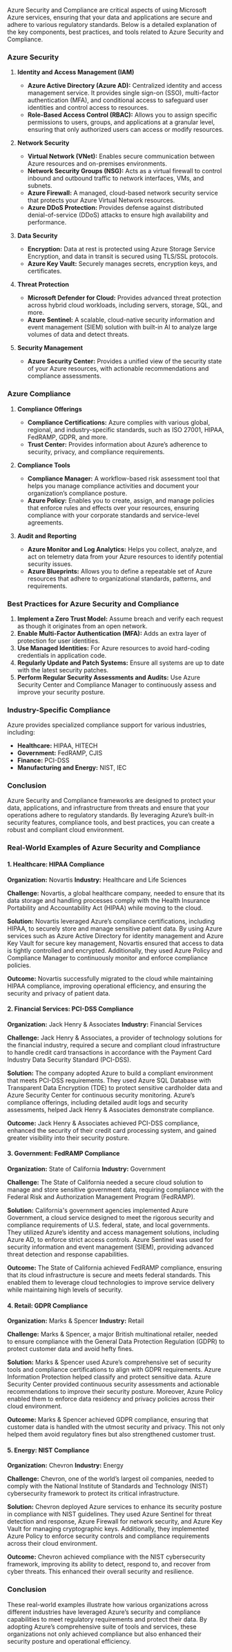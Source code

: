 Azure Security and Compliance are critical aspects of using Microsoft Azure services, ensuring that your data and applications are secure and adhere to various regulatory standards. Below is a detailed explanation of the key components, best practices, and tools related to Azure Security and Compliance.

### Azure Security

1. **Identity and Access Management (IAM)**
   - **Azure Active Directory (Azure AD):** Centralized identity and access management service. It provides single sign-on (SSO), multi-factor authentication (MFA), and conditional access to safeguard user identities and control access to resources.
   - **Role-Based Access Control (RBAC):** Allows you to assign specific permissions to users, groups, and applications at a granular level, ensuring that only authorized users can access or modify resources.

2. **Network Security**
   - **Virtual Network (VNet):** Enables secure communication between Azure resources and on-premises environments.
   - **Network Security Groups (NSG):** Acts as a virtual firewall to control inbound and outbound traffic to network interfaces, VMs, and subnets.
   - **Azure Firewall:** A managed, cloud-based network security service that protects your Azure Virtual Network resources.
   - **Azure DDoS Protection:** Provides defense against distributed denial-of-service (DDoS) attacks to ensure high availability and performance.

3. **Data Security**
   - **Encryption:** Data at rest is protected using Azure Storage Service Encryption, and data in transit is secured using TLS/SSL protocols.
   - **Azure Key Vault:** Securely manages secrets, encryption keys, and certificates.

4. **Threat Protection**
   - **Microsoft Defender for Cloud:** Provides advanced threat protection across hybrid cloud workloads, including servers, storage, SQL, and more.
   - **Azure Sentinel:** A scalable, cloud-native security information and event management (SIEM) solution with built-in AI to analyze large volumes of data and detect threats.

5. **Security Management**
   - **Azure Security Center:** Provides a unified view of the security state of your Azure resources, with actionable recommendations and compliance assessments.

### Azure Compliance

1. **Compliance Offerings**
   - **Compliance Certifications:** Azure complies with various global, regional, and industry-specific standards, such as ISO 27001, HIPAA, FedRAMP, GDPR, and more.
   - **Trust Center:** Provides information about Azure’s adherence to security, privacy, and compliance requirements.

2. **Compliance Tools**
   - **Compliance Manager:** A workflow-based risk assessment tool that helps you manage compliance activities and document your organization’s compliance posture.
   - **Azure Policy:** Enables you to create, assign, and manage policies that enforce rules and effects over your resources, ensuring compliance with your corporate standards and service-level agreements.

3. **Audit and Reporting**
   - **Azure Monitor and Log Analytics:** Helps you collect, analyze, and act on telemetry data from your Azure resources to identify potential security issues.
   - **Azure Blueprints:** Allows you to define a repeatable set of Azure resources that adhere to organizational standards, patterns, and requirements.

### Best Practices for Azure Security and Compliance

1. **Implement a Zero Trust Model:** Assume breach and verify each request as though it originates from an open network.
2. **Enable Multi-Factor Authentication (MFA):** Adds an extra layer of protection for user identities.
3. **Use Managed Identities:** For Azure resources to avoid hard-coding credentials in application code.
4. **Regularly Update and Patch Systems:** Ensure all systems are up to date with the latest security patches.
5. **Perform Regular Security Assessments and Audits:** Use Azure Security Center and Compliance Manager to continuously assess and improve your security posture.

### Industry-Specific Compliance

Azure provides specialized compliance support for various industries, including:
- **Healthcare:** HIPAA, HITECH
- **Government:** FedRAMP, CJIS
- **Finance:** PCI-DSS
- **Manufacturing and Energy:** NIST, IEC

### Conclusion

Azure Security and Compliance frameworks are designed to protect your data, applications, and infrastructure from threats and ensure that your operations adhere to regulatory standards. By leveraging Azure’s built-in security features, compliance tools, and best practices, you can create a robust and compliant cloud environment.

### Real-World Examples of Azure Security and Compliance

#### 1. **Healthcare: HIPAA Compliance**

**Organization:** Novartis
**Industry:** Healthcare and Life Sciences

**Challenge:**
Novartis, a global healthcare company, needed to ensure that its data storage and handling processes comply with the Health Insurance Portability and Accountability Act (HIPAA) while moving to the cloud.

**Solution:**
Novartis leveraged Azure’s compliance certifications, including HIPAA, to securely store and manage sensitive patient data. By using Azure services such as Azure Active Directory for identity management and Azure Key Vault for secure key management, Novartis ensured that access to data is tightly controlled and encrypted. Additionally, they used Azure Policy and Compliance Manager to continuously monitor and enforce compliance policies.

**Outcome:**
Novartis successfully migrated to the cloud while maintaining HIPAA compliance, improving operational efficiency, and ensuring the security and privacy of patient data.

#### 2. **Financial Services: PCI-DSS Compliance**

**Organization:** Jack Henry & Associates
**Industry:** Financial Services

**Challenge:**
Jack Henry & Associates, a provider of technology solutions for the financial industry, required a secure and compliant cloud infrastructure to handle credit card transactions in accordance with the Payment Card Industry Data Security Standard (PCI-DSS).

**Solution:**
The company adopted Azure to build a compliant environment that meets PCI-DSS requirements. They used Azure SQL Database with Transparent Data Encryption (TDE) to protect sensitive cardholder data and Azure Security Center for continuous security monitoring. Azure’s compliance offerings, including detailed audit logs and security assessments, helped Jack Henry & Associates demonstrate compliance.

**Outcome:**
Jack Henry & Associates achieved PCI-DSS compliance, enhanced the security of their credit card processing system, and gained greater visibility into their security posture.

#### 3. **Government: FedRAMP Compliance**

**Organization:** State of California
**Industry:** Government

**Challenge:**
The State of California needed a secure cloud solution to manage and store sensitive government data, requiring compliance with the Federal Risk and Authorization Management Program (FedRAMP).

**Solution:**
California's government agencies implemented Azure Government, a cloud service designed to meet the rigorous security and compliance requirements of U.S. federal, state, and local governments. They utilized Azure’s identity and access management solutions, including Azure AD, to enforce strict access controls. Azure Sentinel was used for security information and event management (SIEM), providing advanced threat detection and response capabilities.

**Outcome:**
The State of California achieved FedRAMP compliance, ensuring that its cloud infrastructure is secure and meets federal standards. This enabled them to leverage cloud technologies to improve service delivery while maintaining high levels of security.

#### 4. **Retail: GDPR Compliance**

**Organization:** Marks & Spencer
**Industry:** Retail

**Challenge:**
Marks & Spencer, a major British multinational retailer, needed to ensure compliance with the General Data Protection Regulation (GDPR) to protect customer data and avoid hefty fines.

**Solution:**
Marks & Spencer used Azure’s comprehensive set of security tools and compliance certifications to align with GDPR requirements. Azure Information Protection helped classify and protect sensitive data. Azure Security Center provided continuous security assessments and actionable recommendations to improve their security posture. Moreover, Azure Policy enabled them to enforce data residency and privacy policies across their cloud environment.

**Outcome:**
Marks & Spencer achieved GDPR compliance, ensuring that customer data is handled with the utmost security and privacy. This not only helped them avoid regulatory fines but also strengthened customer trust.

#### 5. **Energy: NIST Compliance**

**Organization:** Chevron
**Industry:** Energy

**Challenge:**
Chevron, one of the world’s largest oil companies, needed to comply with the National Institute of Standards and Technology (NIST) cybersecurity framework to protect its critical infrastructure.

**Solution:**
Chevron deployed Azure services to enhance its security posture in compliance with NIST guidelines. They used Azure Sentinel for threat detection and response, Azure Firewall for network security, and Azure Key Vault for managing cryptographic keys. Additionally, they implemented Azure Policy to enforce security controls and compliance requirements across their cloud environment.

**Outcome:**
Chevron achieved compliance with the NIST cybersecurity framework, improving its ability to detect, respond to, and recover from cyber threats. This enhanced their overall security and resilience.

### Conclusion

These real-world examples illustrate how various organizations across different industries have leveraged Azure’s security and compliance capabilities to meet regulatory requirements and protect their data. By adopting Azure’s comprehensive suite of tools and services, these organizations not only achieved compliance but also enhanced their security posture and operational efficiency.
